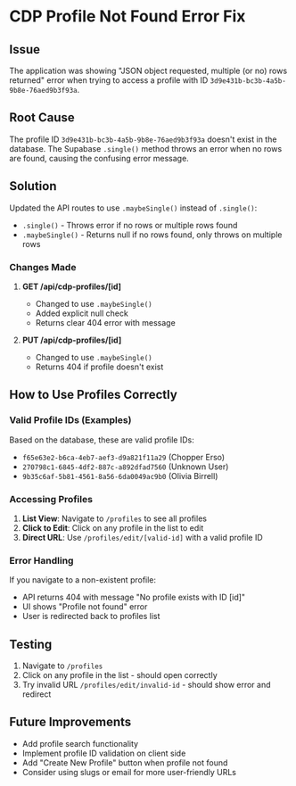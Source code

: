 # CDP Profile Not Found Error Fix

## Issue
The application was showing "JSON object requested, multiple (or no) rows returned" error when trying to access a profile with ID `3d9e431b-bc3b-4a5b-9b8e-76aed9b3f93a`.

## Root Cause
The profile ID `3d9e431b-bc3b-4a5b-9b8e-76aed9b3f93a` doesn't exist in the database. The Supabase `.single()` method throws an error when no rows are found, causing the confusing error message.

## Solution
Updated the API routes to use `.maybeSingle()` instead of `.single()`:
- `.single()` - Throws error if no rows or multiple rows found
- `.maybeSingle()` - Returns null if no rows found, only throws on multiple rows

### Changes Made
1. **GET /api/cdp-profiles/[id]**
   - Changed to use `.maybeSingle()`
   - Added explicit null check
   - Returns clear 404 error with message

2. **PUT /api/cdp-profiles/[id]**
   - Changed to use `.maybeSingle()`
   - Returns 404 if profile doesn't exist

## How to Use Profiles Correctly

### Valid Profile IDs (Examples)
Based on the database, these are valid profile IDs:
- `f65e63e2-b6ca-4eb7-aef3-d9a821f11a29` (Chopper Erso)
- `270798c1-6845-4df2-887c-a892dfad7560` (Unknown User)
- `9b35c6af-5b81-4561-8a56-6da0049ac9b0` (Olivia Birrell)

### Accessing Profiles
1. **List View**: Navigate to `/profiles` to see all profiles
2. **Click to Edit**: Click on any profile in the list to edit
3. **Direct URL**: Use `/profiles/edit/[valid-id]` with a valid profile ID

### Error Handling
If you navigate to a non-existent profile:
- API returns 404 with message "No profile exists with ID [id]"
- UI shows "Profile not found" error
- User is redirected back to profiles list

## Testing
1. Navigate to `/profiles`
2. Click on any profile in the list - should open correctly
3. Try invalid URL `/profiles/edit/invalid-id` - should show error and redirect

## Future Improvements
- Add profile search functionality
- Implement profile ID validation on client side
- Add "Create New Profile" button when profile not found
- Consider using slugs or email for more user-friendly URLs
